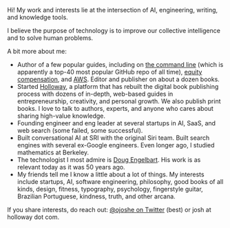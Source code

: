 Hi! My work and interests lie at the intersection of AI, engineering, writing, and knowledge tools.

I believe the purpose of technology is to improve our collective intelligence and to solve human problems.

A bit more about me:

- Author of a few popular guides, including on [the command line](https://github.com/jlevy/the-art-of-command-line) (which is apparently a top-40 most popular GitHub repo of all time), [equity compensation](https://www.holloway.com/g/equity-compensation), and [AWS](https://github.com/open-guides/og-aws). Editor and publisher on about a dozen books.
- Started [Holloway](https://www.holloway.com/catalog), a platform that has rebuilt the digital book publishing process with dozens of in-depth, web-based guides in entrepreneurship, creativity, and personal growth. We also publish print books. I love to talk to authors, experts, and anyone who cares about sharing high-value knowledge.
- Founding engineer and eng leader at several startups in AI, SaaS, and web search (some failed, some successful). 
- Built conversational AI at SRI with the original Siri team. Built search engines with several ex-Google engineers. Even longer ago, I studied mathematics at Berkeley.
- The technologist I most admire is [Doug Engelbart](https://en.wikipedia.org/wiki/Douglas_Engelbart). His work is as relevant today as it was 50 years ago.
- My friends tell me I know a little about a lot of things. My interests include startups, AI, software engineering, philosophy, good books of all kinds, design, fitness, typography, psychology, fingerstyle guitar, Brazilian Portuguese, kindness, truth, and other arcana.

If you share interests, do reach out: [@ojoshe on Twitter](https://twitter.com/ojoshe) (best) or josh at holloway dot com.
